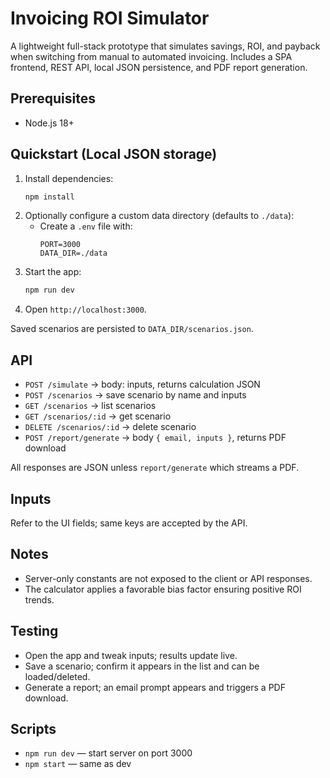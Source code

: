 # Invoicing ROI Simulator

A lightweight full-stack prototype that simulates savings, ROI, and payback when switching from manual to automated invoicing. Includes a SPA frontend, REST API, local JSON persistence, and PDF report generation.

## Prerequisites
- Node.js 18+

## Quickstart (Local JSON storage)
1. Install dependencies:
   ```bash
   npm install
   ```
2. Optionally configure a custom data directory (defaults to `./data`):
   - Create a `.env` file with:
     ```env
     PORT=3000
     DATA_DIR=./data
     ```
3. Start the app:
   ```bash
   npm run dev
   ```
4. Open `http://localhost:3000`.

Saved scenarios are persisted to `DATA_DIR/scenarios.json`.

## API
- `POST /simulate` → body: inputs, returns calculation JSON
- `POST /scenarios` → save scenario by name and inputs
- `GET /scenarios` → list scenarios
- `GET /scenarios/:id` → get scenario
- `DELETE /scenarios/:id` → delete scenario
- `POST /report/generate` → body `{ email, inputs }`, returns PDF download

All responses are JSON unless `report/generate` which streams a PDF.

## Inputs
Refer to the UI fields; same keys are accepted by the API.

## Notes
- Server-only constants are not exposed to the client or API responses.
- The calculator applies a favorable bias factor ensuring positive ROI trends.

## Testing
- Open the app and tweak inputs; results update live.
- Save a scenario; confirm it appears in the list and can be loaded/deleted.
- Generate a report; an email prompt appears and triggers a PDF download.

## Scripts
- `npm run dev` — start server on port 3000
- `npm start` — same as dev
